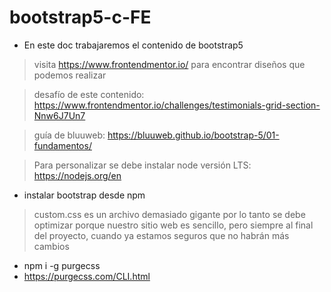 # bootstrap5-c-FE
- En este doc trabajaremos el contenido de bootstrap5

>visita https://www.frontendmentor.io/ para encontrar diseños que podemos realizar

> desafío de este contenido: https://www.frontendmentor.io/challenges/testimonials-grid-section-Nnw6J7Un7

> guía de bluuweb: https://bluuweb.github.io/bootstrap-5/01-fundamentos/

> Para personalizar se debe instalar node versión LTS: https://nodejs.org/en
- instalar bootstrap desde npm

> custom.css es un archivo demasiado gigante por lo tanto se debe optimizar porque nuestro sitio web es sencillo, pero siempre al final del proyecto, cuando ya estamos seguros que no habrán más cambios
- npm i -g purgecss
- https://purgecss.com/CLI.html